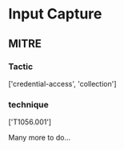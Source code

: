 # Input Capture

## MITRE

### Tactic
['credential-access', 'collection']

### technique
['T1056.001']

Many more to do...
